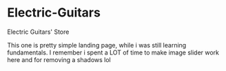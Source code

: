 # Electric-Guitars

Electric Guitars' Store


This one is pretty simple landing page, while i was still learning fundamentals.
I remember i spent a LOT of time to make image slider work here and for removing a shadows lol
